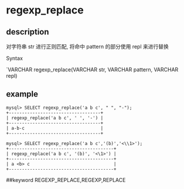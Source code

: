 # regexp_replace
## description

对字符串 str 进行正则匹配, 将命中 pattern 的部分使用 repl 来进行替换

 Syntax

`VARCHAR regexp_replace(VARCHAR str, VARCHAR pattern, VARCHAR repl)

## example

```
mysql> SELECT regexp_replace('a b c', " ", "-");
+-----------------------------------+
| regexp_replace('a b c', ' ', '-') |
+-----------------------------------+
| a-b-c                             |
+-----------------------------------+

mysql> SELECT regexp_replace('a b c','(b)','<\\1>');
+----------------------------------------+
| regexp_replace('a b c', '(b)', '<\1>') |
+----------------------------------------+
| a <b> c                                |
+----------------------------------------+
```
##keyword
REGEXP_REPLACE,REGEXP,REPLACE

